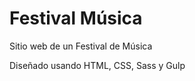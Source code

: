 <h1> Festival Música</h1>

<p> Sitio web de un Festival de Música</p>
<p> Diseñado usando HTML, CSS, Sass y Gulp</p>
